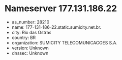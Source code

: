 # Nameserver 177.131.186.22

* as_number: 28210
* name: 177-131-186-22.static.sumicity.net.br.
* city: Rio das Ostras
* country: BR
* organization: SUMICITY TELECOMUNICACOES S.A.
* version: Unknown
* dnssec: Unknown

